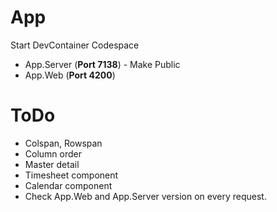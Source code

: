 # App
Start DevContainer Codespace
* App.Server (**Port 7138**) - Make Public
* App.Web (**Port 4200**)

# ToDo
* Colspan, Rowspan
* Column order
* Master detail
* Timesheet component
* Calendar component 
* Check App.Web and App.Server version on every request.
